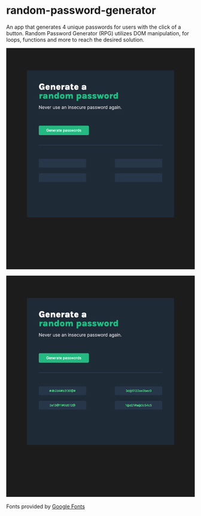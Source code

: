 # random-password-generator

An app that generates 4 unique passwords for users with the click of a button. Random Password Generator (RPG) utilizes DOM manipulation, for loops, functions and more to reach the desired solution.

![rpg-screenshot1](./images/rpg-screenshot1.png)

![rpg-screenshot2](./images/rpg-screenshot2.png)


Fonts provided by [Google Fonts](https://fonts.google.com/)
